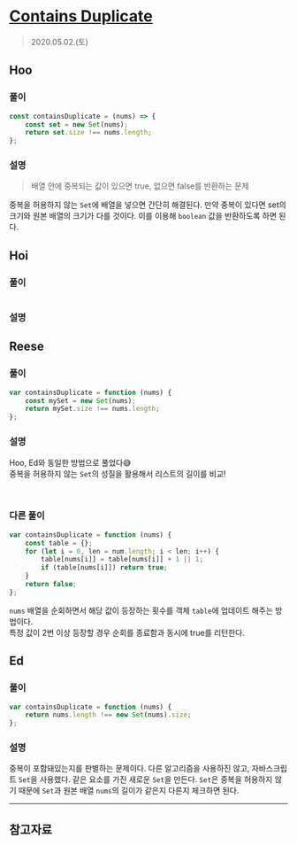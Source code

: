 # [Contains Duplicate](https://leetcode.com/explore/interview/card/top-interview-questions-easy/92/array/578/)

> 2020.05.02.(토)

## Hoo

### 풀이

```js
const containsDuplicate = (nums) => {
	const set = new Set(nums);
	return set.size !== nums.length;
};
```

### 설명

> 배열 안에 중복되는 값이 있으면 true, 없으면 false를 반환하는 문제

중복을 허용하지 않는 `Set`에 배열을 넣으면 간단히 해결된다.
만약 중복이 있다면 set의 크기와 원본 배열의 크기가 다를 것이다.
이를 이용해 `boolean` 값을 반환하도록 하면 된다.

## Hoi

### 풀이

```js
```

### 설명

## Reese

### 풀이

```js
var containsDuplicate = function (nums) {
	const mySet = new Set(nums);
	return mySet.size !== nums.length;
};
```

### 설명

Hoo, Ed와 동일한 방법으로 풀었다😅<br />
중복을 허용하지 않는 `Set`의 성질을 활용해서 리스트의 길이를 비교!

<br />

### 다른 풀이

```js
var containsDuplicate = function (nums) {
	const table = {};
	for (let i = 0, len = num.length; i < len; i++) {
		table[nums[i]] = table[nums[i]] + 1 || 1;
		if (table[nums[i]]) return true;
	}
	return false;
};
```

`nums` 배열을 순회하면서 해당 값이 등장하는 횟수를 객체 `table`에 업데이트 해주는 방법이다. <br />
특정 값이 2번 이상 등장할 경우 순회를 종료함과 동시에 true를 리턴한다.

## Ed

### 풀이

```js
var containsDuplicate = function (nums) {
	return nums.length !== new Set(nums).size;
};
```

### 설명

중복이 포함돼있는지를 판별하는 문제이다. 다른 알고리즘을 사용하진 않고, 자바스크립트 `Set`을 사용했다. 같은 요소를 가진 새로운 `Set`을 만든다. `Set`은 중복을 허용하지 않기 때문에 `Set`과 원본 배열 `nums`의 길이가 같은지 다른지 체크하면 된다.

---

## 참고자료
